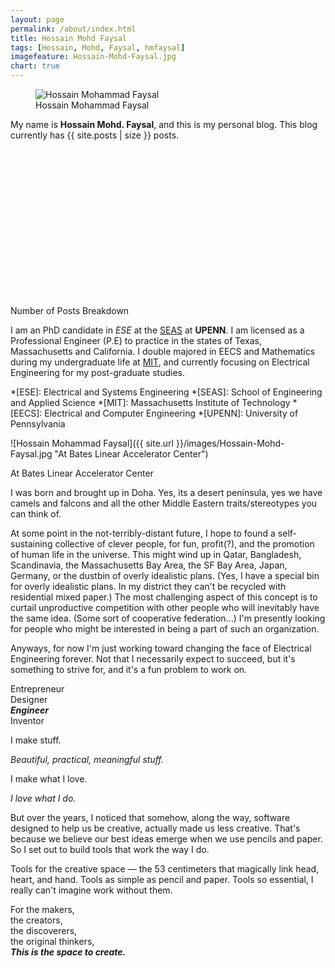 ```yaml
---
layout: page
permalink: /about/index.html
title: Hossain Mohd Faysal
tags: [Hossain, Mohd, Faysal, hmfaysal]
imagefeature: Hossain-Mohd-Faysal.jpg
chart: true
---
```

<figure>
  <img src="{{ site.url }}/images/hossain-faysal.jpg" alt="Hossain Mohammad Faysal">
  <figcaption>Hossain Mohammad Faysal</figcaption>
</figure>

My name is **Hossain Mohd. Faysal**, and this is my personal blog. This blog currently has {{ site.posts | size }} posts. 

<div id="myfirstchart" style="height: 250px;"></div>
<figcaption>Number of Posts Breakdown</figcaption>


I am an PhD candidate in *ESE* at the [SEAS](http://www.seas.upenn.edu/) at **UPENN**. I am licensed as a Professional Engineer (P.E) to practice in the states of Texas, Massachusetts and California. I double majored in EECS and Mathematics during my undergraduate life at [MIT](http://www.mit.edu/), and currently focusing on Electrical Engineering for my post-graduate studies.

*[ESE]: Electrical and Systems Engineering
*[SEAS]: School of Engineering and Applied Science
*[MIT]: Massachusetts Institute of Technology
*[EECS]: Electrical and Computer Engineering
*[UPENN]: University of Pennsylvania

![Hossain Mohammad Faysal]({{ site.url }}/images/Hossain-Mohd-Faysal.jpg "At Bates Linear Accelerator Center")
<figcaption>At Bates Linear Accelerator Center</figcaption>

I was born and brought up in Doha. Yes, its a desert peninsula, yes we have camels and falcons and all the other Middle Eastern traits/stereotypes you can think of.

At some point in the not-terribly-distant future, I hope to found a self-sustaining collective of clever people, for fun, profit(?), and the promotion of human life in the universe. This might wind up in Qatar, Bangladesh, Scandinavia, the Massachusetts Bay Area, the SF Bay Area, Japan, Germany, or the dustbin of overly idealistic plans. (Yes, I have a special bin for overly idealistic plans. In my district they can't be recycled with residential mixed paper.) The most challenging aspect of this concept is to curtail unproductive competition with other people who will inevitably have the same idea. (Some sort of cooperative federation...) I'm presently looking for people who might be interested in being a part of such an organization.

Anyways, for now I'm just working toward changing the face of Electrical Engineering forever. Not that I necessarily expect to succeed, but it's something to strive for, and it's a fun problem to work on.


Entrepreneur  
Designer  
***Engineer***  
Inventor  

I
make
stuff.


*Beautiful, practical, meaningful stuff.*


I make what I love.

*I love what I do.*


But over the years, I noticed that somehow, along the way, software designed to help us be creative, actually made us less creative. That's because we believe our best ideas emerge when we use pencils and paper.
So I set out to build tools that work the way I do.


Tools for the creative space — the 53 centimeters that magically link head, heart, and hand. Tools as simple as pencil and paper. Tools so essential, I  really can't imagine work without them.


For
the makers,  
the creators,  
the discoverers,  
the original thinkers,  
***This is the space to create.***

<script type="text/javascript">
Morris.Donut({
  element: 'myfirstchart',
  data: [
{% assign tags_list = site.categories %}  
  {% if tags_list.first[0] == null %}
    {% for tag in tags_list %} 
    {label: "{{ tag | capitalize }}", value: {{ site.tags[tag].size }}},
    {% endfor %}
  {% else %}
    {% for tag in tags_list %} 
    {label: "{{ tag[0] | capitalize }}", value: {{ tag[1].size }}},
    {% endfor %}
  {% endif %}
{% assign tags_list = nil %}
  ],
  colors: [
    '#E44424',
    '#39B580',
    '#118C4E',
    '#FF9009'
  ],
  resize: true
});
</script>